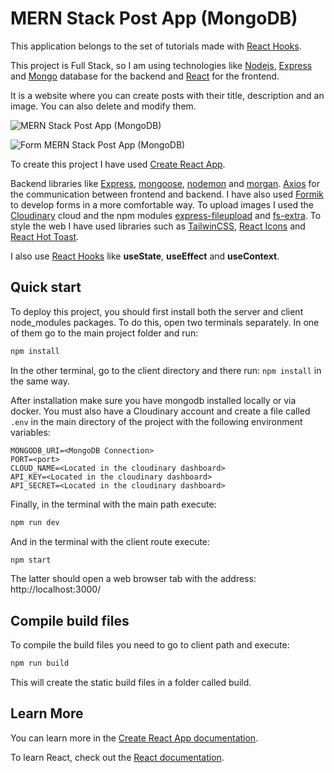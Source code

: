 # MERN Stack Post App (MongoDB) 

This application belongs to the set of tutorials made with [React Hooks](https://es.reactjs.org/docs/hooks-intro.html).

This project is Full Stack, so I am using technologies like [Nodejs](https://nodejs.org/en/), [Express](https://expressjs.com/es/guide/routing.html) and [Mongo](https://www.mongodb.com/try/download/community) database for the backend and [React](https://reactjs.org/) for the frontend.

It is a website where you can create posts with their title, description and an image. You can also delete and modify them.

![MERN Stack Post App (MongoDB)](https://i.ibb.co/BtrY0dz/home-mern.png)

![Form MERN Stack Post App (MongoDB)](https://i.ibb.co/x5wnM1H/form-mern.png)

To create this project I have used [Create React App](https://create-react-app.dev/).

Backend libraries like [Express](https://www.npmjs.com/package/express), [mongoose](https://mongoosejs.com/), [nodemon](https://www.npmjs.com/package/nodemon) and [morgan](https://www.npmjs.com/package/morgan). [Axios](https://axios-http.com/es/docs/intro) for the communication between frontend and backend. I have also used [Formik](https://formik.org/docs/overview) to develop forms in a more comfortable way. To upload images I used the [Cloudinary](https://cloudinary.com/) cloud and the npm modules [express-fileupload](https://www.npmjs.com/package/express-fileupload) and [fs-extra](https://www.npmjs.com/package/fs-extra). To style the web I have used libraries such as [TailwinCSS](https://tailwindcss.com/docs/guides/vite), [React Icons](https://react-icons.github.io/react-icons/) and [React Hot Toast](https://react-hot-toast.com/).

I also use [React Hooks](https://es.reactjs.org/docs/hooks-intro.html) like **useState**, **useEffect** and **useContext**.

## Quick start

To deploy this project, you should first install both the server and client node_modules packages. To do this, open two terminals separately. In one of them go to the main project folder and run: 

```bash
npm install
```

In the other terminal, go to the client directory and there run: `npm install` in the same way.

After installation make sure you have mongodb installed locally or via docker. You must also have a Cloudinary account and create a file called `.env` in the main directory of the project with the following environment variables:

    MONGODB_URI=<MongoDB Connection>
    PORT=<port>
    CLOUD_NAME=<Located in the cloudinary dashboard>
    API_KEY=<Located in the cloudinary dashboard>
    API_SECRET=<Located in the cloudinary dashboard>

Finally, in the terminal with the main path execute:

```bash
npm run dev
```

And in the terminal with the client route execute:

```bash
npm start
```

The latter should open a web browser tab with the address: http://localhost:3000/

## Compile build files

To compile the build files you need to go to client path and execute:

```bash
npm run build
```

This will create the static build files in a folder called build.

## Learn More

You can learn more in the [Create React App documentation](https://facebook.github.io/create-react-app/docs/getting-started).

To learn React, check out the [React documentation](https://reactjs.org/).








